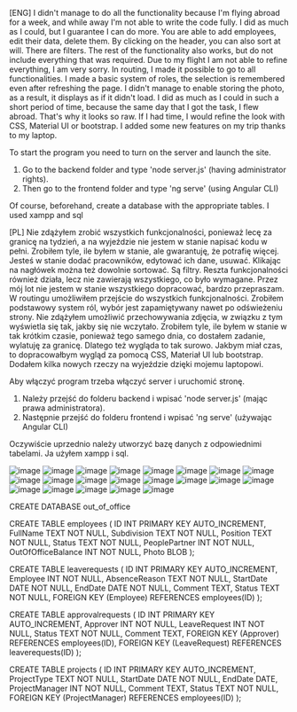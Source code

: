 [ENG]
I didn't manage to do all the functionality because I'm flying abroad for a week, and while away I'm not able to write the code fully. I did as much as I could, but I guarantee I can do more. You are able to add employees, edit their data, delete them. By clicking on the header, you can also sort at will. There are filters. The rest of the functionality also works, but do not include everything that was required. Due to my flight I am not able to refine everything, I am very sorry. In routing, I made it possible to go to all functionalities. I made a basic system of roles, the selection is remembered even after refreshing the page. I didn't manage to enable storing the photo, as a result, it displays as if it didn't load. I did as much as I could in such a short period of time, because the same day that I got the task, I flew abroad. That's why it looks so raw. If I had time, I would refine the look with CSS, Material UI or bootstrap. I added some new features on my trip thanks to my laptop.

To start the program you need to turn on the server and launch the site. 
1. Go to the backend folder and type 'node server.js' (having administrator rights).
2. Then go to the frontend folder and type 'ng serve' (using Angular CLI)

Of course, beforehand, create a database with the appropriate tables. I used xampp and sql

[PL]
Nie zdążyłem zrobić wszystkich funkcjonalności, ponieważ lecę za granicę na tydzień, a na wyjeździe nie jestem w stanie napisać kodu w pełni. Zrobiłem tyle, ile byłem w stanie, ale gwarantuję, że potrafię więcej. Jesteś w stanie dodać pracowników, edytować ich dane, usuwać. Klikając na nagłówek można też dowolnie sortować. Są filtry. Reszta funkcjonalności również działa, lecz nie zawierają wszystkiego, co było wymagane. Przez mój lot nie jestem w stanie wszystkiego dopracować, bardzo przepraszam. W routingu umożliwiłem przejście do wszystkich funkcjonalności. Zrobiłem podstawowy system ról, wybór jest zapamiętywany nawet po odświeżeniu strony. Nie zdążyłem umożliwić przechowywania zdjęcia, w związku z tym wyświetla się tak, jakby się nie wczytało. Zrobiłem tyle, ile byłem w stanie w tak krótkim czasie, ponieważ tego samego dnia, co dostałem zadanie, wylatuję za granicę. Dlatego też wygląda to tak surowo. Jakbym miał czas, to dopracowałbym wygląd za pomocą CSS, Materiał UI lub bootstrap. Dodałem kilka nowych rzeczy na wyjeździe dzięki mojemu laptopowi.

Aby włączyć program trzeba włączyć server i uruchomić stronę. 
1. Należy przejść do folderu backend i wpisać 'node server.js' (mając prawa administratora).
2. Następnie przejść do folderu frontend i wpisać 'ng serve' (używając Angular CLI)

Oczywiście uprzednio należy utworzyć bazę danych z odpowiednimi tabelami. Ja użyłem xampp i sql.

![image](https://github.com/Zanvis/Out-of-Office/assets/161169953/1168231e-99a2-4dbb-9ae9-6d4c41dfb34f)
![image](https://github.com/Zanvis/Out-of-Office/assets/161169953/08ff1352-251a-4f3a-978b-999cf39454c0)
![image](https://github.com/Zanvis/Out-of-Office/assets/161169953/5c5e8f31-de0f-496f-b7ce-1d6bd2dfc2ea)
![image](https://github.com/Zanvis/Out-of-Office/assets/161169953/c0f511c5-ecce-4255-87f5-caf90ebcd985)
![image](https://github.com/Zanvis/Out-of-Office/assets/161169953/958caa8a-e9a7-48e5-a137-359eb0fc92ee)
![image](https://github.com/Zanvis/Out-of-Office/assets/161169953/41b819d6-2057-424c-993f-951657d7caa1)
![image](https://github.com/Zanvis/Out-of-Office/assets/161169953/cd5416ad-5e74-4881-9a39-1625d7f7be23)
![image](https://github.com/Zanvis/Out-of-Office/assets/161169953/35f60b50-10be-4393-b377-d8ff0ab9ed5b)
![image](https://github.com/Zanvis/Out-of-Office/assets/161169953/148bc4a4-dc91-411c-a5a3-dfeba1aec0fa)
![image](https://github.com/Zanvis/Out-of-Office/assets/161169953/35881d62-2b4d-4211-9b5f-3596b156480b)
![image](https://github.com/Zanvis/Out-of-Office/assets/161169953/526d28b0-e853-4f95-8a8d-a6afeca81ca1)
![image](https://github.com/Zanvis/Out-of-Office/assets/161169953/cf62aa4c-9ec5-4b61-a072-4fb7d48a3063)
![image](https://github.com/Zanvis/Out-of-Office/assets/161169953/c79f4b16-6a18-44ce-b074-95a0dfeaa074)
![image](https://github.com/Zanvis/Out-of-Office/assets/161169953/b7fbb879-b969-4e94-92a6-029acf4adf5b)
![image](https://github.com/Zanvis/Out-of-Office/assets/161169953/0aae8919-74e1-4095-b237-ffebf25b4b8a)
![image](https://github.com/Zanvis/Out-of-Office/assets/161169953/9378872c-41b3-4749-b474-b8a772b61f54)
![image](https://github.com/Zanvis/Out-of-Office/assets/161169953/880e6ebc-dff5-4c78-8d0c-61899ef18df6)
![image](https://github.com/Zanvis/Out-of-Office/assets/161169953/05a71f1d-afe9-4d36-ae72-1f9ec7f7a354)
![image](https://github.com/Zanvis/Out-of-Office/assets/161169953/3829b739-af6a-4740-a8ad-29ebba3b4fd3)
![image](https://github.com/Zanvis/Out-of-Office/assets/161169953/cbb7a9ed-00f2-4b83-bcbd-b46193ec0259)
![image](https://github.com/Zanvis/Out-of-Office/assets/161169953/f6c60e92-0515-4cb6-a54f-0d16a52649ca)

CREATE DATABASE out_of_office

CREATE TABLE employees (
ID INT PRIMARY KEY AUTO_INCREMENT,
FullName TEXT NOT NULL,
Subdivision TEXT NOT NULL,
Position TEXT NOT NULL,
Status TEXT NOT NULL,
PeoplePartner INT NOT NULL,
OutOfOfficeBalance INT NOT NULL,
Photo BLOB
);

CREATE TABLE leaverequests (
ID INT PRIMARY KEY AUTO_INCREMENT,
Employee INT NOT NULL,
AbsenceReason TEXT NOT NULL,
StartDate DATE NOT NULL,
EndDate DATE NOT NULL,
Comment TEXT,
Status TEXT NOT NULL,
FOREIGN KEY (Employee) REFERENCES employees(ID)
);

CREATE TABLE approvalrequests (
ID INT PRIMARY KEY AUTO_INCREMENT,
Approver INT NOT NULL,
LeaveRequest INT NOT NULL,
Status TEXT NOT NULL,
Comment TEXT,
FOREIGN KEY (Approver) REFERENCES employees(ID),
FOREIGN KEY (LeaveRequest) REFERENCES leaverequests(ID)
);


CREATE TABLE projects (
ID INT PRIMARY KEY AUTO_INCREMENT,
ProjectType TEXT NOT NULL,
StartDate DATE NOT NULL,
EndDate DATE,
ProjectManager INT NOT NULL,
Comment TEXT,
Status TEXT NOT NULL,
FOREIGN KEY (ProjectManager) REFERENCES employees(ID)
);
